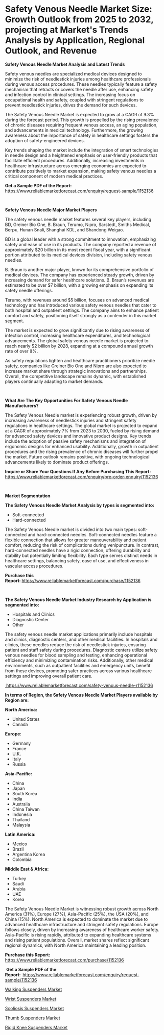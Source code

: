 <p><h1>Safety Venous Needle Market Size: Growth Outlook from 2025 to 2032, projecting at Market's Trends Analysis by Application, Regional Outlook, and Revenue</h1></p><p><strong>Safety Venous Needle Market Analysis and Latest Trends</strong></p>
<p><p>Safety venous needles are specialized medical devices designed to minimize the risk of needlestick injuries among healthcare professionals during venous access procedures. These needles typically feature a safety mechanism that retracts or covers the needle after use, enhancing safety and infection control in clinical settings. The increasing focus on occupational health and safety, coupled with stringent regulations to prevent needlestick injuries, drives the demand for such devices.</p><p>The Safety Venous Needle Market is expected to grow at a CAGR of 9.3% during the forecast period. This growth is propelled by the rising prevalence of chronic diseases requiring frequent venous access, an aging population, and advancements in medical technology. Furthermore, the growing awareness about the importance of safety in healthcare settings fosters the adoption of safety-engineered devices. </p><p>Key trends shaping the market include the integration of smart technologies in needle design and a heightened emphasis on user-friendly products that facilitate efficient procedures. Additionally, increasing investments in healthcare infrastructure across emerging economies are expected to contribute positively to market expansion, making safety venous needles a critical component of modern medical practices.</p></p>
<p><strong>Get a Sample PDF of the Report:&nbsp;</strong> <a href="https://www.reliablemarketforecast.com/enquiry/request-sample/1152136?utm_campaign=1890&utm_medium=2&utm_source=Github&utm_content=ia&utm_term=05032025&utm_id=safety-venous-needle">https://www.reliablemarketforecast.com/enquiry/request-sample/1152136</a></p>
<p>&nbsp;</p>
<p><strong>Safety Venous Needle Major Market Players</strong></p>
<p><p>The safety venous needle market features several key players, including BD, Greiner Bio One, B. Braun, Terumo, Nipro, Sarstedt, Smiths Medical, Berpu, Hunan Snali, Shanghai KDL, and Shandong Weigao. </p><p>BD is a global leader with a strong commitment to innovation, emphasizing safety and ease of use in its products. The company reported a revenue of approximately $20 billion in its most recent fiscal year, with a significant portion attributed to its medical devices division, including safety venous needles. </p><p>B. Braun is another major player, known for its comprehensive portfolio of medical devices. The company has experienced steady growth, driven by increasing demand for safer healthcare solutions. B. Braun’s revenues are estimated to be over $7 billion, with a growing emphasis on expanding its safety needle offerings.</p><p>Terumo, with revenues around $5 billion, focuses on advanced medical technology and has introduced various safety venous needles that cater to both hospital and outpatient settings. The company aims to enhance patient comfort and safety, positioning itself strongly as a contender in this market segment.</p><p>The market is expected to grow significantly due to rising awareness of infection control, increasing healthcare expenditures, and technological advancements. The global safety venous needle market is projected to reach nearly $2 billion by 2028, expanding at a compound annual growth rate of over 8%. </p><p>As safety regulations tighten and healthcare practitioners prioritize needle safety, companies like Greiner Bio One and Nipro are also expected to increase market share through strategic innovations and partnerships. Overall, the competitive landscape remains dynamic, with established players continually adapting to market demands.</p></p>
<p>&nbsp;</p>
<p><strong>What Are The Key Opportunities For Safety Venous Needle Manufacturers?</strong></p>
<p><p>The Safety Venous Needle market is experiencing robust growth, driven by increasing awareness of needlestick injuries and stringent safety regulations in healthcare settings. The global market is projected to expand at a CAGR of approximately 7% from 2023 to 2030, fueled by rising demand for advanced safety devices and innovative product designs. Key trends include the adoption of passive safety mechanisms and integration of ergonomic designs for enhanced usability. Additionally, growth in outpatient procedures and the rising prevalence of chronic diseases will further propel the market. Future outlook remains positive, with ongoing technological advancements likely to dominate product offerings.</p></p>
<p><strong>Inquire or Share Your Questions If Any Before Purchasing This Report:</strong> <a href="https://www.reliablemarketforecast.com/enquiry/pre-order-enquiry/1152136?utm_campaign=1890&utm_medium=2&utm_source=Github&utm_content=ia&utm_term=05032025&utm_id=safety-venous-needle">https://www.reliablemarketforecast.com/enquiry/pre-order-enquiry/1152136</a></p>
<p>&nbsp;</p>
<p><strong>Market Segmentation</strong></p>
<p><strong>The Safety Venous Needle Market Analysis by types is segmented into:</strong></p>
<p><ul><li>Soft-connected</li><li>Hard-connected</li></ul></p>
<p><p>The Safety Venous Needle market is divided into two main types: soft-connected and hard-connected needles. Soft-connected needles feature a flexible connection that allows for greater maneuverability and patient comfort, reducing the risk of complications during venipuncture. In contrast, hard-connected needles have a rigid connection, offering durability and stability but potentially limiting flexibility. Each type serves distinct needs in healthcare settings, balancing safety, ease of use, and effectiveness in vascular access procedures.</p></p>
<p><strong>Purchase this Report:&nbsp;</strong><a href="https://www.reliablemarketforecast.com/purchase/1152136?utm_campaign=1890&utm_medium=2&utm_source=Github&utm_content=ia&utm_term=05032025&utm_id=safety-venous-needle">https://www.reliablemarketforecast.com/purchase/1152136</a></p>
<p>&nbsp;</p>
<p><strong>The Safety Venous Needle Market Industry Research by Application is segmented into:</strong></p>
<p><ul><li>Hospitals and Clinics</li><li>Diagnostic Center</li><li>Other</li></ul></p>
<p><p>The safety venous needle market applications primarily include hospitals and clinics, diagnostic centers, and other medical facilities. In hospitals and clinics, these needles reduce the risk of needlestick injuries, ensuring patient and staff safety during procedures. Diagnostic centers utilize safety venous needles for blood sampling and testing, enhancing operational efficiency and minimizing contamination risks. Additionally, other medical environments, such as outpatient facilities and emergency units, benefit from these devices, promoting safer practices across various healthcare settings and improving overall patient care.</p></p>
<p><a href="https://www.reliablemarketforecast.com/safety-venous-needle-r1152136?utm_campaign=1890&utm_medium=2&utm_source=Github&utm_content=ia&utm_term=05032025&utm_id=safety-venous-needle">&nbsp;https://www.reliablemarketforecast.com/safety-venous-needle-r1152136</a></p>
<p><strong>In terms of Region, the Safety Venous Needle Market Players available by Region are:</strong></p>
<p>
    <p> <strong> North America: </strong>
        <ul>
            <li>United States</li>
            <li>Canada</li>
        </ul>
        </p> 
    <p> <strong> Europe: </strong>
        <ul>
            <li>Germany</li>
            <li>France</li>
            <li>U.K.</li>
            <li>Italy</li>
            <li>Russia</li>
        </ul>
        </p> 
    <p> <strong> Asia-Pacific: </strong>
        <ul>
            <li>China</li>
            <li>Japan</li>
            <li>South Korea</li>
            <li>India</li>
            <li>Australia</li>
            <li>China Taiwan</li>
            <li>Indonesia</li>
            <li>Thailand</li>
            <li>Malaysia</li>
        </ul>
        </p> 
    <p> <strong> Latin America: </strong>
        <ul>
            <li>Mexico</li>
            <li>Brazil</li>
            <li>Argentina Korea</li>
            <li>Colombia</li>
        </ul>
        </p> 
    <p> <strong> Middle East & Africa: </strong>
        <ul>
            <li>Turkey</li>
            <li>Saudi</li>
            <li>Arabia</li>
            <li>UAE</li>
            <li>Korea</li>
        </ul>
    </p>
    </p>
<p><p>The Safety Venous Needle Market is witnessing robust growth across North America (31%), Europe (27%), Asia-Pacific (25%), the USA (20%), and China (15%). North America is expected to dominate the market due to advanced healthcare infrastructure and stringent safety regulations. Europe follows closely, driven by increasing awareness of healthcare worker safety. Asia-Pacific is rising rapidly, attributed to expanding healthcare systems and rising patient populations. Overall, market shares reflect significant regional dynamics, with North America maintaining a leading position.</p></p>
<p><strong>Purchase this Report: </strong><a href="https://www.reliablemarketforecast.com/purchase/1152136?utm_campaign=1890&utm_medium=2&utm_source=Github&utm_content=ia&utm_term=05032025&utm_id=safety-venous-needle">https://www.reliablemarketforecast.com/purchase/1152136</a></p>
<p>&nbsp;<strong>Get a Sample PDF of the Report:&nbsp;&nbsp;</strong><a href="https://www.reliablemarketforecast.com/enquiry/request-sample/1152136?utm_campaign=1890&utm_medium=2&utm_source=Github&utm_content=ia&utm_term=05032025&utm_id=safety-venous-needle">https://www.reliablemarketforecast.com/enquiry/request-sample/1152136</a></p>
<p><strong></strong></p>
<p><p><a href="https://github.com/stunzkocotpv/Market-Research-Report-List-1/blob/main/walking-suspenders-market.md?utm_campaign=1890&utm_medium=2&utm_source=Github&utm_content=ia&utm_term=05032025&utm_id=safety-venous-needle">Walking Suspenders Market</a></p><p><a href="https://github.com/hatlepigna2s/Market-Research-Report-List-1/blob/main/wrist-suspenders-market.md?utm_campaign=1890&utm_medium=2&utm_source=Github&utm_content=ia&utm_term=05032025&utm_id=safety-venous-needle">Wrist Suspenders Market</a></p><p><a href="https://github.com/snapetylerho/Market-Research-Report-List-1/blob/main/scoliosis-suspenders-market.md?utm_campaign=1890&utm_medium=2&utm_source=Github&utm_content=ia&utm_term=05032025&utm_id=safety-venous-needle">Scoliosis Suspenders Market</a></p><p><a href="https://github.com/wantadhagino/Market-Research-Report-List-1/blob/main/thumb-suspenders-market.md?utm_campaign=1890&utm_medium=2&utm_source=Github&utm_content=ia&utm_term=05032025&utm_id=safety-venous-needle">Thumb Suspenders Market</a></p><p><a href="https://github.com/iwanesucices/Market-Research-Report-List-1/blob/main/rigid-knee-suspenders-market.md?utm_campaign=1890&utm_medium=2&utm_source=Github&utm_content=ia&utm_term=05032025&utm_id=safety-venous-needle">Rigid Knee Suspenders Market</a></p></p>